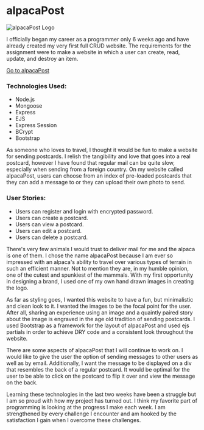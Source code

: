 # alpacaPost



![alpacaPost Logo](https://user-images.githubusercontent.com/42280967/47126101-d8fa8400-d23b-11e8-88a1-82c451dd8099.png)

I officially began my career as a programmer only 6 weeks ago and have already created my very first full CRUD website. The requirements for the assignment were to make a website in which a user can create, read, update, and destroy an item. 

[Go to alpacaPost](https://alpacapost.herokuapp.com/alpacapost)

### Technologies Used:
* Node.js
* Mongoose
* Express
* EJS
* Express Session
* BCrypt
* Bootstrap

As someone who loves to travel, I thought it would be fun to make a website for sending postcards. I relish the tangibility and love that goes into a real postcard, however I have found that regular mail can be quite slow, especially when sending from a foreign country. On my website called alpacaPost, users can choose from an index of pre-loaded postcards that they can add a message to or they can upload their own photo to send.

### User Stories:
* Users can register and login with encrypted password.
* Users can create a postcard.
* Users can view a postcard.
* Users can edit a postcard.
* Users can delete a postcard.

There's very few animals I would trust to deliver mail for me and the alpaca is one of them. I chose the name alpacaPost because I am ever so impressed with an alpaca's ability to travel over various types of terrain in such an efficient manner. Not to mention they are, in my humble opinion, one of the cutest and spunkiest of the mammals. With my first opportunity in designing a brand, I used one of my own hand drawn images in creating the logo.

As far as styling goes, I wanted this website to have a fun, but minimalistic and clean look to it. I wanted the images to be the focal point for the user. After all, sharing an experience using an image and a quaintly paired story about the image is engraved in the age old tradition of sending postcards. I used Bootstrap as a framework for the layout of alpacaPost and used ejs partials in order to achieve DRY code and a consistent look throughout the website.

There are some aspects of alpacaPost that I will continue to work on. I would like to give the user the option of sending messages to other users as well as by email. Additionally, I want the message to be displayed on a div that resembles the back of a regular postcard. It would be optimal for the user to be able to click on the postcard to flip it over and view the message on the back. 

Learning these technologies in the last two weeks have been a struggle but I am so proud with how my project has turned out. I think my favorite part of programming is looking at the progress I make each week. I am strengthened by every challenge I encounter and am hooked by the satisfaction I gain when I overcome these challenges.
